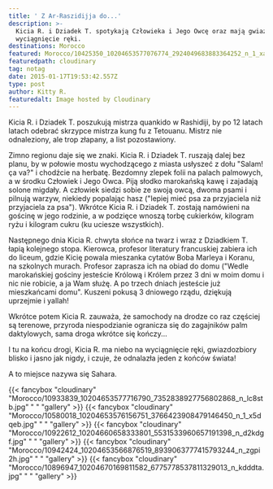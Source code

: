 ```yaml
---
title: ' Z Ar-Raszidijja do...'
description: >-
  Kicia R. i Dziadek T. spotykają Człowieka i Jego Owcę oraz mają gwiazdy na
  wyciągnięcie ręki. 
destinations: Morocco
featured: Morocco/10425350_10204653577076774_2924049683883364252_n_1_xauaxl.jpg
featuredpath: cloudinary
tag: notag
date: 2015-01-17T19:53:42.557Z
type: post
author: Kitty R.
featuredalt: Image hosted by Cloudinary
---
```

Kicia R. i Dziadek T. poszukują mistrza quankido w Rashidiji, by po 12 latach latach odebrać skrzypce mistrza kung fu z Tetouanu. Mistrz nie odnaleziony, ale trop złapany, a list pozostawiony.

Zimno regionu daje się we znaki. Kicia R. i Dziadek T. ruszają dalej bez planu, by w połowie mostu wychodzącego z miasta usłyszeć z dołu "Salam! ça va?" i chodźcie na herbatę. Bezdomny zlepek folii na palach palmowych, a w środku Człowiek i Jego Owca. Piją słodko marokańską kawę i zajadają solone migdały. A człowiek siedzi sobie ze swoją owcą, dwoma psami i pilnują warzyw, niekiedy popalając hasz ("lepiej mieć psa za przyjaciela niż przyjaciela za psa"). Wkrótce Kicia R. i Dziadek T. zostają namówieni na gościnę w jego rodzinie, a w podzięce wnoszą torbę cukierków, kilogram ryżu i kilogram cukru (ku uciesze wszystkich).

Następnego dnia Kicia R. chwyta słońce na twarz i wraz z Dziadkiem T. łapią kolejnego stopa. Kierowca, profesor literatury francuskiej zabiera ich do liceum, gdzie Kicię powala mieszanka cytatów Boba Marleya i Koranu, na szkolnych murach. Profesor zaprasza ich na obiad do domu ("Wedle marokańskiej gościny jesteście Królową i Królem przez 3 dni w moim domu i nic nie robicie, a ja Wam służę. A po trzech dniach jesteście już mieszkańcami domu". Kuszeni pokusą 3 dniowego rządu, dziękują uprzejmie i yallah!

Wkrótce potem Kicia R. zauważa, że samochody na drodze co raz częściej są terenowe, przyroda niespodzianie ogranicza się do zagajników palm daktylowych, sama droga wkrótce się kończy...

I tu na końcu drogi, Kicia R. ma niebo na wyciągnięcie ręki, gwiazdozbiory blisko i jasno jak nigdy, i czuje, że odnalazła jeden z końców świata!

A to miejsce nazywa się Sahara.


{{< fancybox "cloudinary" "Morocco/10933839_10204653577716790_7352838927756802868_n_lc8stb.jpg" " " "gallery" >}}
{{< fancybox "cloudinary" "Morocco/10580018_10204653576156751_3766423908479146450_n_1_x5dqeb.jpg" " " "gallery" >}}
{{< fancybox "cloudinary" "Morocco/10922612_10204660658333801_5531533960657191398_n_d2kdgf.jpg" " " "gallery" >}}
{{< fancybox "cloudinary" "Morocco/10942424_10204653566876519_8939063777415793244_n_zgpi2h.jpg" " " "gallery" >}}
{{< fancybox "cloudinary" "Morocco/10896947_10204670169811582_6775778537811329013_n_kdddta.jpg" " " "gallery" >}}
